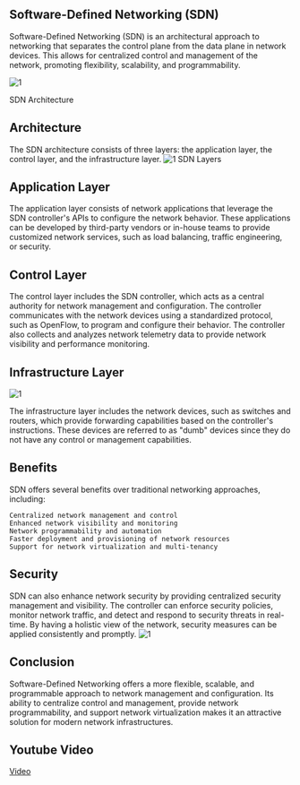 ## Software-Defined Networking (SDN)

Software-Defined Networking (SDN) is an architectural approach to networking that separates the control plane from the data plane in network devices. This allows for centralized control and management of the network, promoting flexibility, scalability, and programmability.

![1](https://www.juniper.net/content/dam/www/assets/images/us/en/research-topics/what-is/1300x525_what-is-sdn_dgm_29MAR21.jpg)

SDN Architecture
## Architecture

The SDN architecture consists of three layers: the application layer, the control layer, and the infrastructure layer.
![1](https://cdn.ttgtmedia.com/rms/onlineimages/sdn-sdn_architecture_half_column_mobile.png)
SDN Layers
## Application Layer

The application layer consists of network applications that leverage the SDN controller's APIs to configure the network behavior. These applications can be developed by third-party vendors or in-house teams to provide customized network services, such as load balancing, traffic engineering, or security.
## Control Layer

The control layer includes the SDN controller, which acts as a central authority for network management and configuration. The controller communicates with the network devices using a standardized protocol, such as OpenFlow, to program and configure their behavior. The controller also collects and analyzes network telemetry data to provide network visibility and performance monitoring.
## Infrastructure Layer

![1](https://opennetworking.org/wp-content/uploads/2017/06/sdn-architecture-img.jpg)

The infrastructure layer includes the network devices, such as switches and routers, which provide forwarding capabilities based on the controller's instructions. These devices are referred to as "dumb" devices since they do not have any control or management capabilities.
## Benefits

SDN offers several benefits over traditional networking approaches, including:

    Centralized network management and control
    Enhanced network visibility and monitoring
    Network programmability and automation
    Faster deployment and provisioning of network resources
    Support for network virtualization and multi-tenancy

## Security

SDN can also enhance network security by providing centralized security management and visibility. The controller can enforce security policies, monitor network traffic, and detect and respond to security threats in real-time. By having a holistic view of the network, security measures can be applied consistently and promptly.
![1](https://cri-lab.net/wp-content/uploads/2018/03/SDN2-1.jpg)
## Conclusion

Software-Defined Networking offers a more flexible, scalable, and programmable approach to network management and configuration. Its ability to centralize control and management, provide network programmability, and support network virtualization makes it an attractive solution for modern network infrastructures.

## Youtube Video
[Video]("yt.com)
